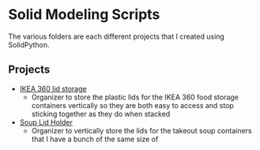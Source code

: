 # Solid Modeling Scripts
The various folders are each different projects that I created using SolidPython.

## Projects
* [IKEA 360 lid storage](ikea360LidStorage/README.md)
  * Organizer to store the plastic lids for the IKEA 360 food storage containers vertically so they are both easy to access and stop sticking together as they do when stacked
* [Soup Lid Holder](soupContainerLidStorage/README.md)
  * Organizer to vertically store the lids for the takeout soup containers that I have a bunch of the same size of
